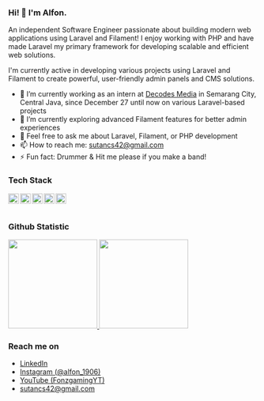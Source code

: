 ### Hi! 👋 I'm Alfon.

An independent Software Engineer passionate about building modern web applications using Laravel and Filament! I enjoy working with PHP and have made Laravel my primary framework for developing scalable and efficient web solutions.

I'm currently active in developing various projects using Laravel and Filament to create powerful, user-friendly admin panels and CMS solutions.

- 🔭 I’m currently working as an intern at [Decodes Media](https://bydecodes.com/) in Semarang City, Central Java, since December 27 until now on various Laravel-based projects
- 🌱 I’m currently exploring advanced Filament features for better admin experiences
- 💬 Feel free to ask me about Laravel, Filament, or PHP development
- 📫 How to reach me: sutancs42@gmail.com
- ⚡ Fun fact: Drummer & Hit me please if you make a band!

### Tech Stack
<a href="#"><img align="left" alt="PHP" title="PHP" width="21px" src="https://upload.wikimedia.org/wikipedia/commons/2/27/PHP-logo.svg" /></a>
<a href="https://laravel.com/"><img align="left" alt="Laravel" title="Laravel" width="21px" src="https://laravel.com/img/logomark.min.svg" /></a>
<a href="https://filamentphp.com/"><img align="left" alt="Filament" title="Filament" width="21px" src="https://filamentphp.com/images/logo.svg" /></a>
<a href="https://www.mysql.com/"><img align="left" alt="MySQL" title="MySQL" width="21px" src="https://upload.wikimedia.org/wikipedia/en/d/dd/MySQL_logo.svg" /></a>
<a href="https://tailwindcss.com/"><img align="left" alt="Tailwind CSS" title="Tailwind CSS" width="21px" src="https://upload.wikimedia.org/wikipedia/commons/d/d5/Tailwind_CSS_Logo.svg" /></a>
<br>
<br>

### Github Statistic
<p align="left">
<a href="https://github.com/PIP-Bravo">
  <img height="180em" src="https://github-readme-stats-eight-theta.vercel.app/api?username=PIP-Bravo&show_icons=true&theme=algolia&include_all_commits=true&count_private=true"/>
  <img height="180em" src="https://github-readme-stats-eight-theta.vercel.app/api/top-langs/?username=PIP-Bravo&layout=compact&langs_count=8&theme=algolia"/>
</a>
</p>

### Reach me on
- <a href="https://www.linkedin.com/in/alfon1906/">LinkedIn</a>
- <a href="https://www.instagram.com/alfon_1906/">Instagram (@alfon_1906)</a>
- <a href="https://www.youtube.com/@FonzgamingYT">YouTube (FonzgamingYT)</a>
- sutancs42@gmail.com
